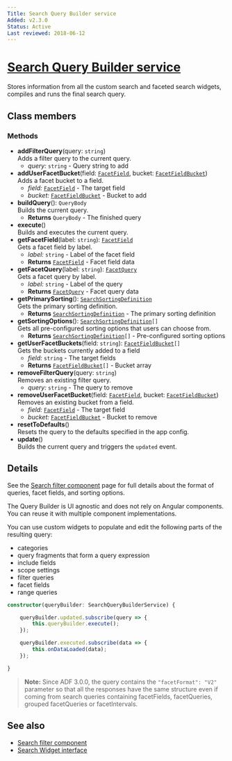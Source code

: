 ```yaml
---
Title: Search Query Builder service 
Added: v2.3.0
Status: Active
Last reviewed: 2018-06-12
---
```


# [Search Query Builder service](../../content-services/search/search-query-builder.service.ts "Defined in search-query-builder.service.ts")

Stores information from all the custom search and faceted search widgets, compiles and runs the final search query.

## Class members

### Methods

-   **addFilterQuery**(query: `string`)<br/>
    Adds a filter query to the current query.
    -   _query:_ `string`  - Query string to add
-   **addUserFacetBucket**(field: [`FacetField`](../../content-services/search/facet-field.interface.ts), bucket: [`FacetFieldBucket`](../../content-services/search/facet-field-bucket.interface.ts))<br/>
    Adds a facet bucket to a field.
    -   _field:_ [`FacetField`](../../content-services/search/facet-field.interface.ts)  - The target field
    -   _bucket:_ [`FacetFieldBucket`](../../content-services/search/facet-field-bucket.interface.ts)  - Bucket to add
-   **buildQuery**(): `QueryBody`<br/>
    Builds the current query.
    -   **Returns** `QueryBody` - The finished query
-   **execute**()<br/>
    Builds and executes the current query.
-   **getFacetField**(label: `string`): [`FacetField`](../../content-services/search/facet-field.interface.ts)<br/>
    Gets a facet field by label.
    -   _label:_ `string`  - Label of the facet field
    -   **Returns** [`FacetField`](../../content-services/search/facet-field.interface.ts) - Facet field data
-   **getFacetQuery**(label: `string`): [`FacetQuery`](../../content-services/search/facet-query.interface.ts)<br/>
    Gets a facet query by label.
    -   _label:_ `string`  - Label of the query
    -   **Returns** [`FacetQuery`](../../content-services/search/facet-query.interface.ts) - Facet query data
-   **getPrimarySorting**(): [`SearchSortingDefinition`](../../content-services/search/search-sorting-definition.interface.ts)<br/>
    Gets the primary sorting definition.
    -   **Returns** [`SearchSortingDefinition`](../../content-services/search/search-sorting-definition.interface.ts) - The primary sorting definition
-   **getSortingOptions**(): [`SearchSortingDefinition`](../../content-services/search/search-sorting-definition.interface.ts)`[]`<br/>
    Gets all pre-configured sorting options that users can choose from.
    -   **Returns** [`SearchSortingDefinition`](../../content-services/search/search-sorting-definition.interface.ts)`[]` - Pre-configured sorting options
-   **getUserFacetBuckets**(field: `string`): [`FacetFieldBucket`](../../content-services/search/facet-field-bucket.interface.ts)`[]`<br/>
    Gets the buckets currently added to a field
    -   _field:_ `string`  - The target fields
    -   **Returns** [`FacetFieldBucket`](../../content-services/search/facet-field-bucket.interface.ts)`[]` - Bucket array
-   **removeFilterQuery**(query: `string`)<br/>
    Removes an existing filter query.
    -   _query:_ `string`  - The query to remove
-   **removeUserFacetBucket**(field: [`FacetField`](../../content-services/search/facet-field.interface.ts), bucket: [`FacetFieldBucket`](../../content-services/search/facet-field-bucket.interface.ts))<br/>
    Removes an existing bucket from a field.
    -   _field:_ [`FacetField`](../../content-services/search/facet-field.interface.ts)  - The target field
    -   _bucket:_ [`FacetFieldBucket`](../../content-services/search/facet-field-bucket.interface.ts)  - Bucket to remove
-   **resetToDefaults**()<br/>
    Resets the query to the defaults specified in the app config.
-   **update**()<br/>
    Builds the current query and triggers the `updated` event.

## Details

See the [Search filter component](search-filter.component.md) page for full details about the format of queries,
facet fields, and sorting options.

The Query Builder is UI agnostic and does not rely on Angular components.
You can reuse it with multiple component implementations.

You can use custom widgets to populate and edit the following parts of the resulting query:

-   categories
-   query fragments that form a query expression
-   include fields
-   scope settings
-   filter queries
-   facet fields
-   range queries

```ts
constructor(queryBuilder: SearchQueryBuilderService) {

    queryBuilder.updated.subscribe(query => {
        this.queryBuilder.execute();
    });

    queryBuilder.executed.subscribe(data => {
        this.onDataLoaded(data);
    });

}
```
> **Note:** Since ADF 3.0.0, the query contains the `"facetFormat": "V2"` parameter so that all the responses have the same structure even if coming from search queries containing facetFields, facetQueries, grouped facetQueries or facetIntervals.

## See also

-   [Search filter component](search-filter.component.md)
-   [Search Widget interface](search-widget.interface.md)
